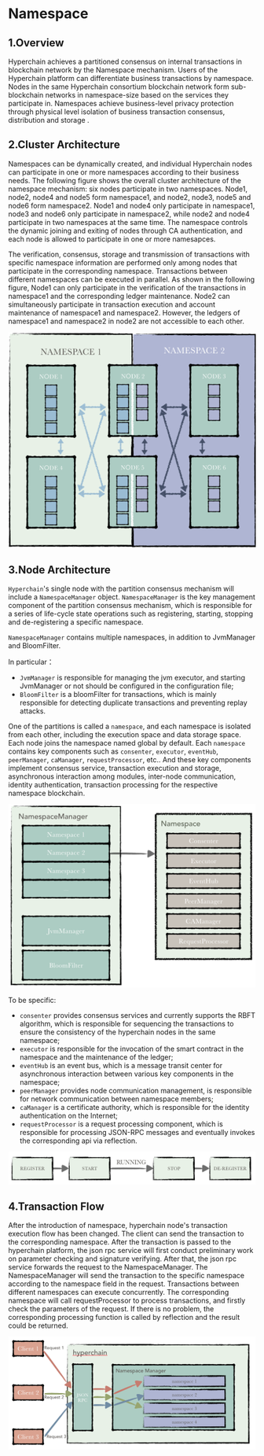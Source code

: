 # Namespace

## 1.Overview

Hyperchain achieves a partitioned consensus on internal transactions in blockchain network  by the Namespace mechanism. Users of the Hyperchain platform can differentiate business transactions by namespace. Nodes in the same Hyperchain consortium blockchain network form sub-blockchain networks in namespace-size based on the services they participate in. Namespaces achieve business-level privacy protection through physical level isolation of business transaction consensus, distribution and storage .

## 2.Cluster Architecture

Namespaces can be dynamically created, and individual Hyperchain nodes can participate in one or more namespaces according to their business needs. The following figure shows the overall cluster architecture of the namespace mechanism: six nodes participate in two namespaces. Node1, node2, node4 and node5 form namespace1, and node2, node3, node5 and node6 form namespace2. Node1 and node4 only participate in namespace1, node3 and node6 only participate in namespace2, while node2 and node4 participate in two namespaces at the same time. The namespace controls the dynamic joining and exiting of nodes through CA authentication, and each node is allowed to participate in one or more namesapces.

The verification, consensus, storage and transmission of transactions with specific namespace information are performed only among nodes that participate in the corresponding namespace. Transactions between different namespaces can be executed in parallel. As shown in the following figure, Node1 can only participate in the verification of the transactions in namespace1 and the corresponding ledger maintenance. Node2 can simultaneously participate in transaction execution and account maintenance of namespace1 and namespace2. However, the ledgers of namespace1 and namespace2 in node2 are not accessible to each other.

![](../../images/namespace_arch.png)

## 3.Node Architecture

`Hyperchain`'s single node with the partition consensus mechanism will include a  `NamespaceManager` object. `NamespaceManager` is the key management component of the partition consensus mechanism, which is responsible for a series of life-cycle state operations such as registering, starting, stopping and de-registering a specific namespace.

`NamespaceManager` contains multiple namespaces, in addition to JvmManager and BloomFilter.

In particular：

- `JvmManager`  is responsible for managing the jvm executor, and starting JvmManager or not should be configured in the configuration file;
- `BloomFilter` is a bloomFilter for transactions, which is mainly responsible for detecting duplicate transactions and preventing replay attacks.

One of the partitions is called a `namespace`, and each namespace is isolated from each other, including the execution space and data storage space. Each node joins the namespace named global by default. Each `namespace` contains key components such as `consenter`, `executor`, `eventHub`, `peerManager`, `caManager`, `requestProcessor`, etc.. And these key components implement consensus service, transaction execution and storage, asynchronous interaction among modules, inter-node communication, identity authentication, transaction processing for the respective namespace blockchain.

![](../../images/namespace_design.png)

To be specific:

- `consenter` provides consensus services and currently supports the RBFT algorithm, which is responsible for sequencing the transactions to ensure the consistency of the hyperchain nodes in the same namespace;
- `executor` is responsible for the invocation of the smart contract in the namespace and the maintenance of the ledger;
- `eventHub` is an event bus, which is a message transit center for asynchronous interaction between various key components in the namespace;
- `peerManager` provides node communication management, is responsible for network communication between namespace members;
- `caManager` is a certificate authority, which is responsible for the identity authentication on the Internet;
- `requestProcessor` is a request processing component, which is responsible for processing JSON-RPC messages and eventually invokes the corresponding api via reflection.


![](../../images/namespace_life.png)


## 4.Transaction Flow

After the introduction of namespace, hyperchain node's transaction execution flow has been changed. The client can send the transaction to the corresponding namespace. After the transaction is passed to the hyperchain platform, the json rpc service will first conduct preliminary work on parameter checking and signature verifying. After that, the json rpc service forwards the request to the NamespaceManager. The NamespaceManager will send the transaction to the specific namespace according to the namespace field in the request. Transactions between different namespaces can execute concurrently. The corresponding namespace will call requestProcessor to process transactions, and firstly check the parameters of the request. If there is no problem, the corresponding processing function is called by reflection and the result could be returned.

![](../../images/namespace_flow.png)